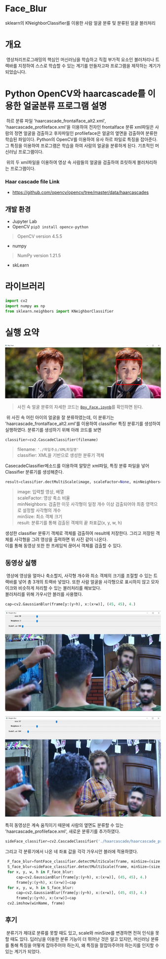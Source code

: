 # Face_Blur
sklearn의 KNeighborClassifier를 이용한 사람 얼굴 분류 및 분류된 얼굴 블러처리

# 개요
&nbsp;영상처리프로그래밍의 핵심인 머신러닝을 학습하고 직접 부가적 요소인 블러처리나 트랙바를 지정하여 스스로 학습할 수 있는 계기를 만들자고파 프로그램을 제작하는 계기가 되었습니다.

# Python OpenCV와 haarcascade를 이용한 얼굴분류 프로그램 설명
&nbsp;하르 분류 파일 'haarcascade_frontalface_alt2.xml', 'haarcascade_profileface.xml'을 이용하여 전자인 frontalface 분류 xml파일은 사람의 정면 얼굴을 검출하고 후자파일인 profileface은 얼굴의 옆면을 검출하여 분류한 학습된 파일이다. Python의 OpenCV를 이용하여 유사 하르 파일로 특징을 잡아준다. 그 특징을 이용하여 프로그램은 학습을 하여 사람의 얼굴을 분류하게 된다. 기초적인 머신러닝 프로그램이다.   

&nbsp;위의 두 xml파일을 이용하여 영상 속 사람들의 얼굴을 검출하여 흐릿하게 블러처리하는 프로그램이다.   


### Haar cascade file Link
* https://github.com/opencv/opencv/tree/master/data/haarcascades

## 개발 환경
* Jupyter Lab
* OpenCV `pip3 install opencv-python`
> OpenCV version 4.5.5
* numpy
> NumPy version 1.21.5
* skLearn

# 라이브러리
```python
import cv2
import numpy as np
from sklearn.neighbors import KNeighborClassifier
```

# 실행 요약
![boy_face_classifier](./ReadME_img/Boy_Face_cascade.png)
> 사진 속 얼굴 분류의 자세한 코드는 [`Boy_Face.ipynb`](https://github.com/mongtons/Face_Blur/blob/main/Boy_Face.ipynb)를 확인하면 된다.

&nbsp;위 사진 속 어린 아이의 얼굴을 잘 분류하였는데, 이 분류기는 'haarcascade_frontalface_alt2.xml'를 이용하여 classifier 특징 분류기를 생성하여 실행하였다. 분류기를 생성하기 위해 아래 코드를 보면
```python
classifier=cv2.CascadeClassifier(filename)
```
>filename: `'./파일주소/XML파일명'`   
>classifier: XML을 기반으로 생성한 분류기 객체


CasecadeClassifier메소드를 이용하여 알맞은 xml파일, 특징 분류 파일을 넣어 Classifier 분류기를 생성해준다.
```python
result=classifier.dectMultiScale(image, scaleFactor=None, minNeighbors=None, minSize=None)
```
>image: 입력할 영상, 배열   
>scaleFactor: 영상 축소 비율   
>minNeighbors: 검출한 이웃 사각형이 일정 개수 이상 검출되어야 최종 영역으로 설정할 사각형의 개수   
>minSize: 최소 객체 크기   
>result: 분류기를 통해 검출된 객체의 끝 좌표값(x, y, w, h)

생성한 classifier 분류기 객체로 객체를 검출하여 result에 저장한다. 그리고 저장된 객체를 사각형을 그려 영상을 출력하면 위 사진 같이 나온다.   
이를 통해 동영상 또한 한 프레임씩 끊어서 객체를 검출할 수 있다.

## 동영상 실행
&nbsp;영상에 영상을 얼마나 축소할지, 사각형 개수와 최소 객체의 크기를 조절할 수 있는 트랙바를 넣어 총 3개의 트랙바 넣었다. 또한 사람 얼굴을 사각형으로 표시하지 않고 모자이크와 비슷하게 처리할 수 있는 블러처리를 해보았다.   
블러처리를 위해 가우시안 블러를 사용했다.
```python
cap=cv2.GaussianBlur(frame[y:(y+h), x:(x+w)], (45, 45), 4.)
```
![vd1](./ReadME_img/1.png)

![vd2](./ReadME_img/2.png)

특히 동영상은 계속 움직이기 때문에 사람의 옆면도 분류할 수 있는 'haarcascade_profileface.xml', 새로운 분류기를 추가하였다.
```python
sideFace_classifier=cv2.CascadeClassifier('./haarcascade/haarcascade_profileface.xml')
```
그리고 각 분류기에서 나온 네 좌표 값을 각각 가우시안 블러에 적용하였다.
```python
 F_face_blur=fontFace_classifier.detectMultiScale(frame, minSize=(size, size), minNeighbors=N, scaleFactor=scaleFactor)
 S_face_blur=sideFace_classifier.detectMultiScale(frame, minSize=(size, size), minNeighbors=N, scaleFactor=scaleFactor)
 for x, y, w, h in F_face_blur:
     cap=cv2.GaussianBlur(frame[y:(y+h), x:(x+w)], (45, 45), 4.)
     frame[y:(y+h), x:(x+w)]=cap
 for x, y, w, h in S_face_blur:
     cap=cv2.GaussianBlur(frame[y:(y+h), x:(x+w)], (45, 45), 4.)
     frame[y:(y+h), x:(x+w)]=cap
 cv2.imshow(winName, frame)
 ```
 
 ## 후기
 &nbsp;분류기가 제대로 분류를 못할 때도 있고, scale와 minSize를 변경하면 전혀 인식을 못할 때도 있다. 딥러닝을 이용한 분류 기능이 더 뛰어난 것은 알고 있지만, 머신러닝 분류를 통해 특징을 어떻게 잡아주어야 하는지, 왜 특징을 잘잡아주어야 하는지를 인지할 수 있는 계기가 되었다.
